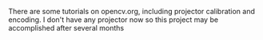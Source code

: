 There are some tutorials on opencv.org,
including projector calibration and encoding.
I don't have any projector now so this project may be accomplished after several months
